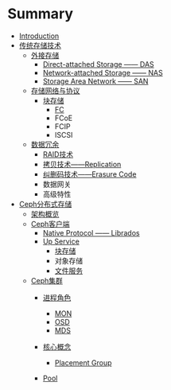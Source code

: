 # Summary

* [Introduction](README.md)
* [传统存储技术](传统存储技术.md)
  * [外接存储](外接存储.md)
    * [Direct-attached Storage —— DAS](direct-attached-storage-——-das.md)
    * [Network-attached Storage —— NAS](network-attached-storage-——-nas.md)
    * [Storage Area Network —— SAN](storage-area-network-——-san.md)
  * [存储网络与协议](网络与协议.md)
    * [块存储](块存储.md)
      * [FC](fc网络.md)
      * FCoE
      * FCIP
      * ISCSI
  * [数据冗余](数据冗余.md)
    * [RAID技术](raid.md)
    * [拷贝技术——Replication](replication.md)
    * [纠删码技术——Erasure Code](纠删码技术——erasure-code.md)
    * 数据网关
    * 高级特性
* [Ceph分布式存储](ceph分布式存储.md)
  * [架构概览](架构概览.md)
  * [Ceph客户端](ceph客户端.md)
    * [Native Protocol —— Librados](base.md)
    * [Up Service](up-service.md)
      * [块存储](块存储.md)
      * 对象存储
      * [文件服务](文件服务.md)
  * [Ceph集群](ceph集群.md)
    * [进程角色](daemon角色.md)
      * [MON](mon.md)
      * [OSD](osd.md)
      * [MDS](mds.md)
    * [核心概念](核心概念.md)
      * [Placement Group](placement-group.md)

    * [Pool](pool.md)



